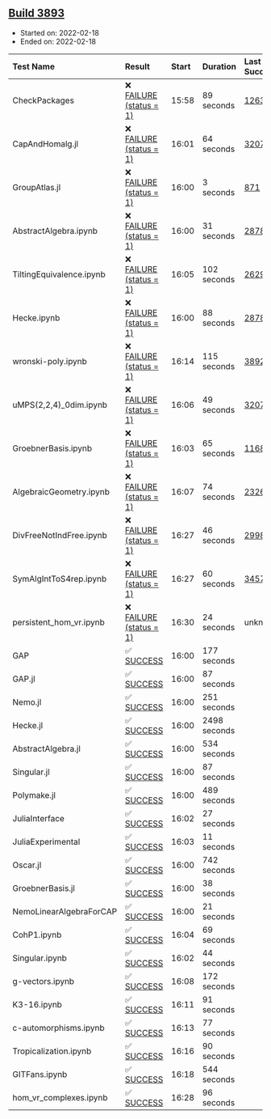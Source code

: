 ## [Build 3893](https://oscarci.mathematik.uni-kl.de/job/oscar-stable/3893/)

* Started on: 2022-02-18
* Ended on: 2022-02-18

| Test Name    | Result | Start | Duration | Last Success | First Failure |
|:-------------|:-------|:------|:---------|:-------------|:--------------|
| CheckPackages | ❌ [FAILURE (status = 1)](https://oscarci.mathematik.uni-kl.de/job/oscar-stable/3893/artifact/logs/build-3893/CheckPackages.log) | 15:58 | 89 seconds | [1263](https://oscarci.mathematik.uni-kl.de/job/oscar-stable/1263/) | [1264](https://oscarci.mathematik.uni-kl.de/job/oscar-stable/1264/) |
| CapAndHomalg.jl | ❌ [FAILURE (status = 1)](https://oscarci.mathematik.uni-kl.de/job/oscar-stable/3893/artifact/logs/build-3893/CapAndHomalg.jl.log) | 16:01 | 64 seconds | [3207](https://oscarci.mathematik.uni-kl.de/job/oscar-stable/3207/) | [3208](https://oscarci.mathematik.uni-kl.de/job/oscar-stable/3208/) |
| GroupAtlas.jl | ❌ [FAILURE (status = 1)](https://oscarci.mathematik.uni-kl.de/job/oscar-stable/3893/artifact/logs/build-3893/GroupAtlas.jl.log) | 16:00 | 3 seconds | [871](https://oscarci.mathematik.uni-kl.de/job/oscar-stable/871/) | [872](https://oscarci.mathematik.uni-kl.de/job/oscar-stable/872/) |
| AbstractAlgebra.ipynb | ❌ [FAILURE (status = 1)](https://oscarci.mathematik.uni-kl.de/job/oscar-stable/3893/artifact/logs/build-3893/AbstractAlgebra.ipynb.log) | 16:00 | 31 seconds | [2878](https://oscarci.mathematik.uni-kl.de/job/oscar-stable/2878/) | [2879](https://oscarci.mathematik.uni-kl.de/job/oscar-stable/2879/) |
| TiltingEquivalence.ipynb | ❌ [FAILURE (status = 1)](https://oscarci.mathematik.uni-kl.de/job/oscar-stable/3893/artifact/logs/build-3893/TiltingEquivalence.ipynb.log) | 16:05 | 102 seconds | [2629](https://oscarci.mathematik.uni-kl.de/job/oscar-stable/2629/) | [2630](https://oscarci.mathematik.uni-kl.de/job/oscar-stable/2630/) |
| Hecke.ipynb | ❌ [FAILURE (status = 1)](https://oscarci.mathematik.uni-kl.de/job/oscar-stable/3893/artifact/logs/build-3893/Hecke.ipynb.log) | 16:00 | 88 seconds | [2878](https://oscarci.mathematik.uni-kl.de/job/oscar-stable/2878/) | [2879](https://oscarci.mathematik.uni-kl.de/job/oscar-stable/2879/) |
| wronski-poly.ipynb | ❌ [FAILURE (status = 1)](https://oscarci.mathematik.uni-kl.de/job/oscar-stable/3893/artifact/logs/build-3893/wronski-poly.ipynb.log) | 16:14 | 115 seconds | [3892](https://oscarci.mathematik.uni-kl.de/job/oscar-stable/3892/) | [3893](https://oscarci.mathematik.uni-kl.de/job/oscar-stable/3893/) |
| uMPS(2,2,4)_0dim.ipynb | ❌ [FAILURE (status = 1)](https://oscarci.mathematik.uni-kl.de/job/oscar-stable/3893/artifact/logs/build-3893/uMPS-2-2-4-_0dim.ipynb.log) | 16:06 | 49 seconds | [3207](https://oscarci.mathematik.uni-kl.de/job/oscar-stable/3207/) | [3208](https://oscarci.mathematik.uni-kl.de/job/oscar-stable/3208/) |
| GroebnerBasis.ipynb | ❌ [FAILURE (status = 1)](https://oscarci.mathematik.uni-kl.de/job/oscar-stable/3893/artifact/logs/build-3893/GroebnerBasis.ipynb.log) | 16:03 | 65 seconds | [1168](https://oscarci.mathematik.uni-kl.de/job/oscar-stable/1168/) | [1169](https://oscarci.mathematik.uni-kl.de/job/oscar-stable/1169/) |
| AlgebraicGeometry.ipynb | ❌ [FAILURE (status = 1)](https://oscarci.mathematik.uni-kl.de/job/oscar-stable/3893/artifact/logs/build-3893/AlgebraicGeometry.ipynb.log) | 16:07 | 74 seconds | [2326](https://oscarci.mathematik.uni-kl.de/job/oscar-stable/2326/) | [2327](https://oscarci.mathematik.uni-kl.de/job/oscar-stable/2327/) |
| DivFreeNotIndFree.ipynb | ❌ [FAILURE (status = 1)](https://oscarci.mathematik.uni-kl.de/job/oscar-stable/3893/artifact/logs/build-3893/DivFreeNotIndFree.ipynb.log) | 16:27 | 46 seconds | [2998](https://oscarci.mathematik.uni-kl.de/job/oscar-stable/2998/) | [2999](https://oscarci.mathematik.uni-kl.de/job/oscar-stable/2999/) |
| SymAlgIntToS4rep.ipynb | ❌ [FAILURE (status = 1)](https://oscarci.mathematik.uni-kl.de/job/oscar-stable/3893/artifact/logs/build-3893/SymAlgIntToS4rep.ipynb.log) | 16:27 | 60 seconds | [3457](https://oscarci.mathematik.uni-kl.de/job/oscar-stable/3457/) | [3458](https://oscarci.mathematik.uni-kl.de/job/oscar-stable/3458/) |
| persistent_hom_vr.ipynb | ❌ [FAILURE (status = 1)](https://oscarci.mathematik.uni-kl.de/job/oscar-stable/3893/artifact/logs/build-3893/persistent_hom_vr.ipynb.log) | 16:30 | 24 seconds | unknown | unknown |
| GAP | ✅ [SUCCESS](https://oscarci.mathematik.uni-kl.de/job/oscar-stable/3893/artifact/logs/build-3893/GAP.log) | 16:00 | 177 seconds |  |  |
| GAP.jl | ✅ [SUCCESS](https://oscarci.mathematik.uni-kl.de/job/oscar-stable/3893/artifact/logs/build-3893/GAP.jl.log) | 16:00 | 87 seconds |  |  |
| Nemo.jl | ✅ [SUCCESS](https://oscarci.mathematik.uni-kl.de/job/oscar-stable/3893/artifact/logs/build-3893/Nemo.jl.log) | 16:00 | 251 seconds |  |  |
| Hecke.jl | ✅ [SUCCESS](https://oscarci.mathematik.uni-kl.de/job/oscar-stable/3893/artifact/logs/build-3893/Hecke.jl.log) | 16:00 | 2498 seconds |  |  |
| AbstractAlgebra.jl | ✅ [SUCCESS](https://oscarci.mathematik.uni-kl.de/job/oscar-stable/3893/artifact/logs/build-3893/AbstractAlgebra.jl.log) | 16:00 | 534 seconds |  |  |
| Singular.jl | ✅ [SUCCESS](https://oscarci.mathematik.uni-kl.de/job/oscar-stable/3893/artifact/logs/build-3893/Singular.jl.log) | 16:00 | 87 seconds |  |  |
| Polymake.jl | ✅ [SUCCESS](https://oscarci.mathematik.uni-kl.de/job/oscar-stable/3893/artifact/logs/build-3893/Polymake.jl.log) | 16:00 | 489 seconds |  |  |
| JuliaInterface | ✅ [SUCCESS](https://oscarci.mathematik.uni-kl.de/job/oscar-stable/3893/artifact/logs/build-3893/JuliaInterface.log) | 16:02 | 27 seconds |  |  |
| JuliaExperimental | ✅ [SUCCESS](https://oscarci.mathematik.uni-kl.de/job/oscar-stable/3893/artifact/logs/build-3893/JuliaExperimental.log) | 16:03 | 11 seconds |  |  |
| Oscar.jl | ✅ [SUCCESS](https://oscarci.mathematik.uni-kl.de/job/oscar-stable/3893/artifact/logs/build-3893/Oscar.jl.log) | 16:00 | 742 seconds |  |  |
| GroebnerBasis.jl | ✅ [SUCCESS](https://oscarci.mathematik.uni-kl.de/job/oscar-stable/3893/artifact/logs/build-3893/GroebnerBasis.jl.log) | 16:00 | 38 seconds |  |  |
| NemoLinearAlgebraForCAP | ✅ [SUCCESS](https://oscarci.mathematik.uni-kl.de/job/oscar-stable/3893/artifact/logs/build-3893/NemoLinearAlgebraForCAP.log) | 16:00 | 21 seconds |  |  |
| CohP1.ipynb | ✅ [SUCCESS](https://oscarci.mathematik.uni-kl.de/job/oscar-stable/3893/artifact/logs/build-3893/CohP1.ipynb.log) | 16:04 | 69 seconds |  |  |
| Singular.ipynb | ✅ [SUCCESS](https://oscarci.mathematik.uni-kl.de/job/oscar-stable/3893/artifact/logs/build-3893/Singular.ipynb.log) | 16:02 | 44 seconds |  |  |
| g-vectors.ipynb | ✅ [SUCCESS](https://oscarci.mathematik.uni-kl.de/job/oscar-stable/3893/artifact/logs/build-3893/g-vectors.ipynb.log) | 16:08 | 172 seconds |  |  |
| K3-16.ipynb | ✅ [SUCCESS](https://oscarci.mathematik.uni-kl.de/job/oscar-stable/3893/artifact/logs/build-3893/K3-16.ipynb.log) | 16:11 | 91 seconds |  |  |
| c-automorphisms.ipynb | ✅ [SUCCESS](https://oscarci.mathematik.uni-kl.de/job/oscar-stable/3893/artifact/logs/build-3893/c-automorphisms.ipynb.log) | 16:13 | 77 seconds |  |  |
| Tropicalization.ipynb | ✅ [SUCCESS](https://oscarci.mathematik.uni-kl.de/job/oscar-stable/3893/artifact/logs/build-3893/Tropicalization.ipynb.log) | 16:16 | 90 seconds |  |  |
| GITFans.ipynb | ✅ [SUCCESS](https://oscarci.mathematik.uni-kl.de/job/oscar-stable/3893/artifact/logs/build-3893/GITFans.ipynb.log) | 16:18 | 544 seconds |  |  |
| hom_vr_complexes.ipynb | ✅ [SUCCESS](https://oscarci.mathematik.uni-kl.de/job/oscar-stable/3893/artifact/logs/build-3893/hom_vr_complexes.ipynb.log) | 16:28 | 96 seconds |  |  |

